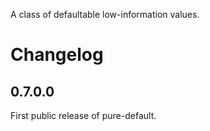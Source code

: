 A class of defaultable low-information values.

# Changelog

## 0.7.0.0

First public release of pure-default.